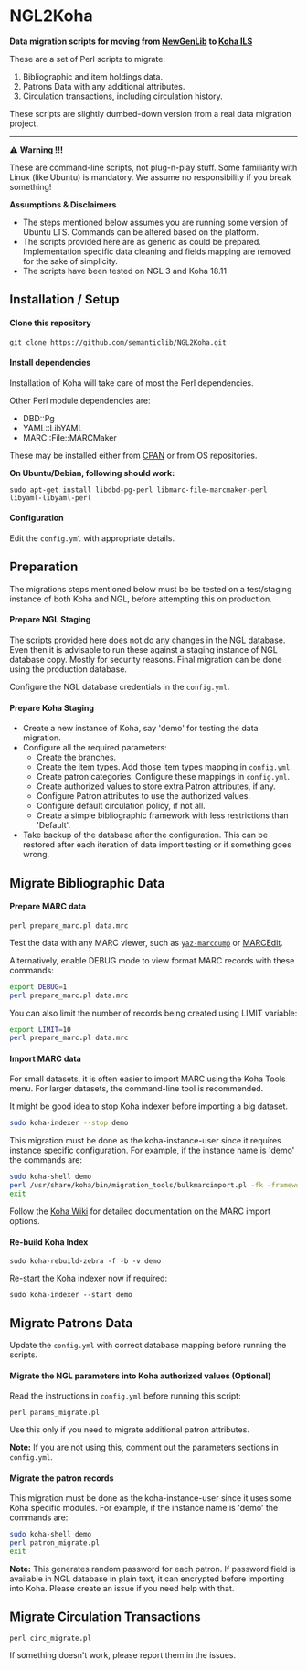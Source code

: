 # NGL2Koha

**Data migration scripts for moving from [NewGenLib](http://www.verussolutions.biz/web) to [Koha ILS](https://koha-community.org)**

These are a set of Perl scripts to migrate:
1. Bibliographic and item holdings data.
2. Patrons Data with any additional attributes.
3. Circulation transactions, including circulation history.

These scripts are slightly dumbed-down version from a real data migration project.

***
:warning: **Warning !!!**

These are command-line scripts, not plug-n-play stuff. Some familiarity with Linux (like Ubuntu) is mandatory. We assume no responsibility if you break something!

**Assumptions & Disclaimers**

- The steps mentioned below assumes you are running some version of Ubuntu LTS. Commands can be altered based on the platform.
- The scripts provided here are as generic as could be prepared. Implementation specific data cleaning and fields mapping are removed for the sake of simplicity.
- The scripts have been tested on NGL 3 and Koha 18.11

## Installation / Setup

#### Clone this repository
```
git clone https://github.com/semanticlib/NGL2Koha.git
```

#### Install dependencies
Installation of Koha will take care of most the Perl dependencies.

Other Perl module dependencies are:
* DBD::Pg
* YAML::LibYAML
* MARC::File::MARCMaker

These may be installed either from [CPAN](https://metacpan.org) or from OS repositories.

**On Ubuntu/Debian, following should work:**

```
sudo apt-get install libdbd-pg-perl libmarc-file-marcmaker-perl libyaml-libyaml-perl
```

#### Configuration

Edit the `config.yml` with appropriate details.

## Preparation

The migrations steps mentioned below must be be tested on a test/staging instance of both Koha and NGL, before attempting this on production.

#### Prepare NGL Staging
The scripts provided here does not do any changes in the NGL database. Even then it is advisable to run these against a staging instance of NGL database copy. Mostly for security reasons. Final migration can be done using the production database.

Configure the NGL database credentials in the `config.yml`.

#### Prepare Koha Staging
* Create a new instance of Koha, say 'demo' for testing the data migration.
* Configure all the required parameters:
    - Create the branches.
    - Create the item types. Add those item types mapping in `config.yml`.
    - Create patron categories. Configure these mappings in `config.yml`.
    - Create authorized values to store extra Patron attributes, if any.
    - Configure Patron attributes to use the authorized values.
    - Configure default circulation policy, if not all.
    - Create a simple bibliographic framework with less restrictions than 'Default'.
* Take backup of the database after the configuration. This can be restored after each iteration of data import testing or if something goes wrong.


## Migrate Bibliographic Data

#### Prepare MARC data

```
perl prepare_marc.pl data.mrc
```

Test the data with any MARC viewer, such as [`yaz-marcdump`](https://software.indexdata.com/yaz/doc/yaz-marcdump.html) or [MARCEdit](https://marcedit.reeset.net/). 

Alternatively, enable DEBUG mode to view format MARC records with these commands:

```bash
export DEBUG=1
perl prepare_marc.pl data.mrc
```

You can also limit the number of records being created using LIMIT variable:

```bash
export LIMIT=10
perl prepare_marc.pl data.mrc
```


#### Import MARC data

For small datasets, it is often easier to import MARC using the Koha Tools menu. For larger datasets, the command-line tool is recommended.

It might be good idea to stop Koha indexer before importing a big dataset.

```bash
sudo koha-indexer --stop demo
```

This migration must be done as the koha-instance-user since it requires instance specific configuration. For example, if the instance name is 'demo' the commands are:

```bash
sudo koha-shell demo
perl /usr/share/koha/bin/migration_tools/bulkmarcimport.pl -fk -framework FA -commit 1000 -file data.mrc
exit
```

Follow the [Koha Wiki](https://wiki.koha-community.org/wiki/Main_Page) for detailed documentation on the MARC import options.

#### Re-build Koha Index
	
```
sudo koha-rebuild-zebra -f -b -v demo
```

Re-start the Koha indexer now if required:

```
sudo koha-indexer --start demo
```

## Migrate Patrons Data

Update the `config.yml` with correct database mapping before running the scripts.

#### Migrate the NGL parameters into Koha authorized values (Optional)

Read the instructions in `config.yml` before running this script:

```
perl params_migrate.pl
```

Use this only if you need to migrate additional patron attributes.

**Note:** If you are not using this, comment out the parameters sections in `config.yml`.

#### Migrate the patron records

This migration must be done as the koha-instance-user since it uses some Koha specific modules. For example, if the instance name is 'demo' the commands are:

```bash
sudo koha-shell demo
perl patron_migrate.pl
exit
```

**Note:** This generates random password for each patron. If password field is available in NGL database in plain text, it can encrypted before importing into Koha. Please create an issue if you need help with that.

## Migrate Circulation Transactions

```
perl circ_migrate.pl
```

If something doesn't work, please report them in the issues.
